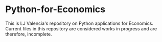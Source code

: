 # Python-for-Economics
This is LJ Valencia's repository on Python applications for Economics. Current files in this repository are considered works in progress and are therefore, incomplete.
